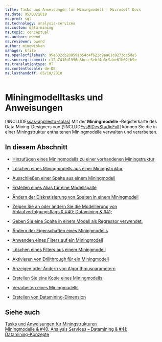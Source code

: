 ```yaml
---
title: Tasks und Anweisungen für Miningmodell | Microsoft Docs
ms.date: 05/08/2018
ms.prod: sql
ms.technology: analysis-services
ms.custom: data-mining
ms.topic: conceptual
ms.author: owend
ms.reviewer: owend
author: minewiskan
manager: kfile
ms.openlocfilehash: 95e532cb288591b54c4f622c9aa81c8273dc5de5
ms.sourcegitcommit: c12a7416d1996a3bcce3ebf4a3c9abe61b02fb9e
ms.translationtype: MT
ms.contentlocale: de-DE
ms.lasthandoff: 05/10/2018
---
```

# <a name="mining-model-tasks-and-how-tos"></a>Miningmodelltasks und Anweisungen
[!INCLUDE[ssas-appliesto-sqlas](../../includes/ssas-appliesto-sqlas.md)]
  Mit der **Miningmodelle** -Registerkarte des Data Mining-Designers von [!INCLUDE[ssBIDevStudioFull](../../includes/ssbidevstudiofull-md.md)] können Sie die in einer Miningstruktur enthaltenen Miningmodelle verwalten und verarbeiten.  
  
## <a name="in-this-section"></a>In diesem Abschnitt  
  
-   [Hinzufügen eines Miningmodells zu einer vorhandenen Miningstruktur](../../analysis-services/data-mining/add-a-mining-model-to-an-existing-mining-structure.md)  
  
-   [Löschen eines Miningmodells aus einer Miningstruktur](../../analysis-services/data-mining/delete-a-mining-model-from-a-mining-structure.md)  
  
-   [Ausschließen einer Spalte aus einem Miningmodell](../../analysis-services/data-mining/exclude-a-column-from-a-mining-model.md)  
  
-   [Erstellen eines Alias für eine Modellspalte](../../analysis-services/data-mining/create-an-alias-for-a-model-column.md)  
  
-   [Ändern der Diskretisierung von Spalten in einem Miningmodell](../../analysis-services/data-mining/change-the-discretization-of-a-column-in-a-mining-model.md)  
  
-   [Zeigen Sie an oder ändern Sie die Modellierung von Ablaufverfolgungsflags & #40; Datamining & #41;](../../analysis-services/data-mining/view-or-change-modeling-flags-data-mining.md)  
  
-   [Geben Sie eine Spalte in einem Modell als Regressor verwendet.](../../analysis-services/data-mining/specify-a-column-to-use-as-regressor-in-a-model.md)  
  
-   [Ändern der Eigenschaften eines Miningmodells](../../analysis-services/data-mining/change-the-properties-of-a-mining-model.md)  
  
-   [Anwenden eines Filters auf ein Miningmodell](../../analysis-services/data-mining/apply-a-filter-to-a-mining-model.md)  
  
-   [Löschen eines Filters aus einem Miningmodell](../../analysis-services/data-mining/delete-a-filter-from-a-mining-model.md)  
  
-   [Aktivieren von Drillthrough für ein Miningmodell](../../analysis-services/data-mining/enable-drillthrough-for-a-mining-model.md)  
  
-   [Anzeigen oder Ändern von Algorithmusparametern](../../analysis-services/data-mining/view-or-change-algorithm-parameters.md)  
  
-   [Erstellen Sie eine Kopie eines Miningmodells](../../analysis-services/data-mining/make-a-copy-of-a-mining-model.md)  
  
-   [Verarbeiten eines Miningmodells](../../analysis-services/data-mining/process-a-mining-model.md)  
  
-   [Erstellen von Datamining-Dimension](../../analysis-services/data-mining/create-a-data-mining-dimension.md)  
  
## <a name="see-also"></a>Siehe auch  
 [Tasks und Anweisungen für Miningstrukturen](../../analysis-services/data-mining/mining-structure-tasks-and-how-tos.md)   
 [Miningmodelle & #40; Analysis Services – Datamining & #41;](../../analysis-services/data-mining/mining-models-analysis-services-data-mining.md)   
 [Datamining-Konzepte](../../analysis-services/data-mining/data-mining-concepts.md)  
  
  

